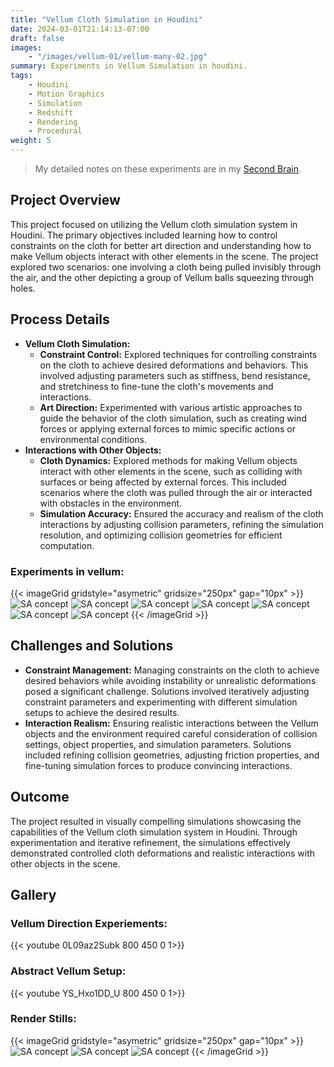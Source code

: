 ```yaml
---
title: "Vellum Cloth Simulation in Houdini"
date: 2024-03-01T21:14:13-07:00
draft: false
images:
    - "/images/vellum-01/vellum-many-02.jpg"
summary: Experiments in Vellum Simulation in houdini.
tags:
    - Houdini
    - Motion Graphics
    - Simulation
    - Redshift
    - Rendering
    - Procedural
weight: 5
---
```


> My detailed notes on these experiments are in my [Second Brain](https://notes.mzmr.xyz/tags/vellum/).

## Project Overview
This project focused on utilizing the Vellum cloth simulation system in Houdini. The primary objectives included learning how to control constraints on the cloth for better art direction and understanding how to make Vellum objects interact with other elements in the scene. The project explored two scenarios: one involving a cloth being pulled invisibly through the air, and the other depicting a group of Vellum balls squeezing through holes.

## Process Details
- **Vellum Cloth Simulation:**
  - **Constraint Control:** Explored techniques for controlling constraints on the cloth to achieve desired deformations and behaviors. This involved adjusting parameters such as stiffness, bend resistance, and stretchiness to fine-tune the cloth's movements and interactions.
  - **Art Direction:** Experimented with various artistic approaches to guide the behavior of the cloth simulation, such as creating wind forces or applying external forces to mimic specific actions or environmental conditions.
- **Interactions with Other Objects:**
  - **Cloth Dynamics:** Explored methods for making Vellum objects interact with other elements in the scene, such as colliding with surfaces or being affected by external forces. This included scenarios where the cloth was pulled through the air or interacted with obstacles in the environment.
  - **Simulation Accuracy:** Ensured the accuracy and realism of the cloth interactions by adjusting collision parameters, refining the simulation resolution, and optimizing collision geometries for efficient computation.

### Experiments in vellum:

{{< imageGrid gridstyle="asymetric" gridsize="250px" gap="10px" >}}
  ![SA concept](/images/vellum-01/baloon1.gif)
  ![SA concept](/images/vellum-01/belt1.gif)
  ![SA concept](/images/vellum-01/circle2.gif)
  ![SA concept](/images/vellum-01/hairybelt.gif)
  ![SA concept](/images/vellum-01/holes.gif)
  ![SA concept](/images/vellum-01/vellumactivate.gif)
  ![SA concept](/images/vellum-01/vellumtest.gif)
{{< /imageGrid >}}


## Challenges and Solutions
- **Constraint Management:** Managing constraints on the cloth to achieve desired behaviors while avoiding instability or unrealistic deformations posed a significant challenge. Solutions involved iteratively adjusting constraint parameters and experimenting with different simulation setups to achieve the desired results.
- **Interaction Realism:** Ensuring realistic interactions between the Vellum objects and the environment required careful consideration of collision settings, object properties, and simulation parameters. Solutions included refining collision geometries, adjusting friction properties, and fine-tuning simulation forces to produce convincing interactions.
  
## Outcome
The project resulted in visually compelling simulations showcasing the capabilities of the Vellum cloth simulation system in Houdini. Through experimentation and iterative refinement, the simulations effectively demonstrated controlled cloth deformations and realistic interactions with other objects in the scene.

## Gallery

### Vellum Direction Experiements:

{{< youtube 0L09az2Subk 800 450 0 1>}}

### Abstract Vellum Setup:

{{< youtube YS_Hxo1DD_U 800 450 0 1>}}

### Render Stills:
{{< imageGrid gridstyle="asymetric" gridsize="250px" gap="10px" >}}
  ![SA concept](/images/vellum-01/vellum-many-01.jpg)
  ![SA concept](/images/vellum-01/vellum-many-02.jpg)
  ![SA concept](/images/vellum-01/vellum-many-03.jpg)
{{< /imageGrid >}}

